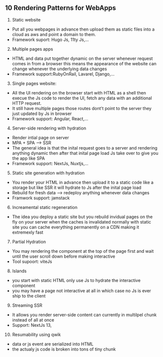 ## 10 Rendering Patterns for WebApps

1. Static website
- Put all you webpages in advance then upload them as static files into a cloud as aws and point a domain to them.
- Framework suport: Hugo Js, 11ty Js,...

2. Multiple pages apps
- HTML and data put together dynamic on the server whenever request comes in from a browser this means the appearance of the website can change whenever the underlying data changes
- Framework support:RubyOnRail, Lavarel, Django,...

3. Single pages website:
- All the UI rendering on the browser start with HTML as a shell then execue the Js code to render the UI, fetch any data with an additional HTTP request.
- It still have multiple pages those routes dont't  point to the server they just updated by Js in browser
- Framework support: Angular, React,...

4. Server-side rendering with hydration
- Render intial page on server
- MPA + SPA --> SSR
- The general idea is that the inital request goes to a server and rendering anything dynamic then after that inital page load Js take over to give you the app like SPA
- Framework support: NextJs, Nuxtjs,...

5. Static site generation with hydration
- You render your HTML in advance then upload it to a static code like a storage but like SSR it will hydrate to Js after the inital page load
- Rebuild for fresh data --> redeploy anything whenever data changes
- Framwork support: jamstack

6. Increamental static regeneration 
- The idea you deploy a static site but you rebuild invidual pages on the fly on your server when the caches is invalidated normally with static site you can cache everything permanently on a CDN making it extremexly fast

7. Partial Hydration
- You may rendering the component at the top of the page first and wait until the user scroll down before making interactive 
- Tool supoort: viteJs

8. Islands 
- you start with static HTML only use Js to hydrate the interactive component 
- you may have a page not interactive at all in which case no Js is ever ship to the client 
9. Streaming SSR
- It allows you render server-side content can currently in multilpel chunk instead of all at once
- Support: NextJs 13, 

10. Resumability using qwik
- data or js event are serialized into HTML 
- the actualy js code is broken into tons of tiny chunk 
